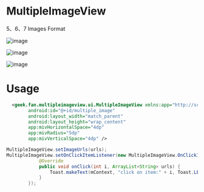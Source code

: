 # MultipleImageView

5、6、7 Images Format

![image](https://github.com/xufan/MultipleImageView/blob/master/image/1.png)
   
![image](https://github.com/xufan/MultipleImageView/blob/master/image/2.png)
   
![image](https://github.com/xufan/MultipleImageView/blob/master/image/show.gif)   
# Usage
```xml
  <geek.fan.multipleimageview.ui.MultipleImageView xmlns:app="http://schemas.android.com/apk/res-auto"
        android:id="@+id/multiple_image"
        android:layout_width="match_parent"
        android:layout_height="wrap_content"
        app:mivHorizontalSpace="4dp"
        app:mivRadius="5dp"
        app:mivVerticalSpace="4dp" />
```


```java
MultipleImageView.setImageUrls(urls);
MultipleImageView.setOnClickItemListener(new MultipleImageView.OnClickItemListener() {
            @Override
            public void onClick(int i, ArrayList<String> urls) {
                Toast.makeText(mContext, "click on item:" + i, Toast.LENGTH_SHORT).show();
            }
        });
```

